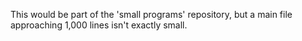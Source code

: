 This would be part of the 'small programs' repository, but a main file approaching 1,000 lines isn't exactly small.
